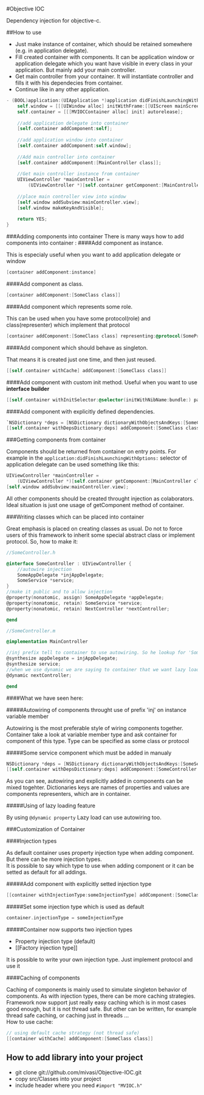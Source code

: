 #Objective IOC

Dependency injection for objective-c.

##How to use
- Just make instance of container, which should be retained somewhere (e.g. in application delegate).
- Fill created container with components. It can be application window or application delegate which you want have visible in every class in your application. But mainly add your main controller.
- Get main controller from your container. It will instantiate controller and fills it with his dependecies from container.
- Continue like in any other application.

```objective-c
- (BOOL)application:(UIApplication *)application didFinishLaunchingWithOptions:(NSDictionary *)launchOptions {    
    self.window = [[[UIWindow alloc] initWithFrame:[[UIScreen mainScreen] bounds]] autorelease];
    self.container = [[[MVIOCContainer alloc] init] autorelease];
    
    //add application delegate into container
    [self.container addComponent:self];
    
    //add application window into container
    [self.container addComponent:self.window];
    
    //Add main controller into container
    [self.container addComponent:[MainController class]];
    
    //Get main controller instance from container
    UIViewController *mainController = 
    	(UIViewController *)[self.container getComponent:[MainController class]];
    
    //place main controller view into window
    [self.window addSubview:mainController.view];
    [self.window makeKeyAndVisible];
    
    return YES;
}
```

###Adding components into container
There is many ways how to add components into container :
####Add component as instance.

This is especialy useful when you want to add application delegate or window

```objective-c
[container addComponent:instance]
```
####Add component as class.

```objective-c
[container addComponent:[SomeClass class]]
```

####Add component which represents some role.

This can be used when you have some protocol(role) and class(representer) which implement that protocol 

```objective-c
[container addComponent:[SomeClass class] representing:@protocol(SomeProtocol)]
```

####Add component which should behave as singleton.

That means it is created just one time, and then just reused.

```objective-c
[[self.container withCache] addComponent:[SomeClass class]]
```

####Add component with custom init method.
Useful when you want to use <strong>interface builder</strong>

```objective-c
[[self.container withInitSelector:@selector(initWithNibName:bundle:) params:@"NextController", [NSBundle mainBundle], nil] addComponent:[NextController class]];
```
####Add component with explicitly defined dependencies.

```objective-c
`NSDictionary *deps = [NSDictionary dictionaryWithObjectsAndKeys:[SomeColaborator class], @"colaborator", nil];`
[[self.container withDepsDictionary:deps] addComponent:[SomeClass class]];
```
###Getting components from container

Components should be returned from container on entry points. For example in the <code>application:didFinishLaunchingWithOptions:</code> selector of application delegate can be used something like this:  
```objective-c
UIViewController *mainController = 
	(UIViewController *)[self.container getComponent:[MainController class]];
[self.window addSubview:mainController.view];
```
All other components should be created throught injection as colaborators. Ideal situation is just one usage of getComponent method of container.

###Writing classes which can be placed into container

Great emphasis is placed on creating classes as usual. Do not to force users of this framework to inherit some special abstract class or implement protocol. So, how to make it:</p>

```objective-c
//SomeController.h

@interface SomeController : UIViewController {
	//autowire injection
    SomeAppDelegate *injAppDelegate;
    SomeService *service;
}
//make it public and to allow injection
@property(nonatomic, assign) SomeAppDelegate *appDelegate;
@property(nonatomic, retain) SomeService *service;
@property(nonatomic, retain) NextController *nextController;

@end

//SomeController.m

@implementation MainController

//inj prefix tell to container to use autowiring. So he lookup for 'SomeAppDelegate' component and inject it.
@synthesize appDelegate = injAppDelegate;
@synthesize service;
//when we use dynamic we are saying to container that we want lazy load. So collaborator is created in time when we want to use it.
@dynamic nextController;

@end
```

####What we have seen here:

#####Autowiring of components throught use of prefix 'inj' on instance variable member

Autowiring is the most preferable style of wiring components together.  
Container take a look at variable member type and ask container for component of this type. Type can be specified as some class or protocol

#####Some service component which must be added in manualy

```objective-c
NSDictionary *deps = [NSDictionary dictionaryWithObjectsAndKeys:[SomeService class], @"service", nil];
[[self.container withDepsDictionary:deps] addComponent:[SomeController class]];
```

As you can see, autowiring and explicitly added in components can be mixed togehter. Dictionaries keys are names of properties and values are components representers, which are in container.
	
#####Using of lazy loading feature

By using <code>@dynamic property</code> Lazy load can use autowiring too.

###Customization of Container

####Injection types

As default container uses property injection type when adding component. But there can be more injection types.  
It is possible to say which type to use when adding component or it can be setted as default for all addings.

#####Add component with explicitly setted injection type

```objective-c
[[container withInjectionType:someInjectionType] addComponent:[SomeClass class]]
```
#####Set some injection type which is used as default

```objective-c
container.injectionType = someInjectionType
```

#####Container now supports two injection types
- Property injection type (default)
- [[Factory injection type]]

It is possible to write your own injection type. Just implement <code><MVIOCInjectionType></code> protocol and use it

####Caching of components

Caching of components is mainly used to simulate singleton behavior of components. As with injection types, there can be more caching strategies.  
Framework now support just really easy caching which is in most cases good enough, but it is not thread safe. But other can be written, for example thread safe caching, or caching just in threads ...  
How to use cache:

```objective-c
// using default cache strategy (not thread safe)
[[container withCache] addComponent:[SomeClass class]]
```

## How to add library into your project
- git clone git://github.com/mivasi/Objective-IOC.git
- copy src/Classes into your project
- include header where you need `#import "MVIOC.h"`
